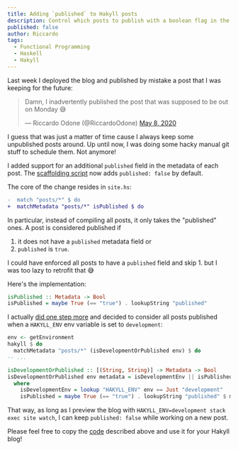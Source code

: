 ```yaml
---
title: Adding `published` to Hakyll posts
description: Control which posts to publish with a boolean flag in the metadata
published: false
author: Riccardo
tags:
  - Functional Programming
  - Haskell
  - Hakyll
---
```


Last week I deployed the blog and published by mistake a post that I was keeping for the future:

<blockquote class="twitter-tweet"><p lang="en" dir="ltr">Damn, I inadvertently published the post that was supposed to be out on Monday 😅</p>&mdash; Riccardo Odone (@RiccardoOdone) <a href="https://twitter.com/RiccardoOdone/status/1258722267338596354?ref_src=twsrc%5Etfw">May 8, 2020</a></blockquote> <script async src="https://platform.twitter.com/widgets.js" charset="utf-8"></script>

I guess that was just a matter of time cause I always keep some unpublished posts around. Up until now, I was doing some hacky manual git stuff to schedule them. Not anymore!

I added support for an additional `published` field in the metadata of each post. The [scaffolding script](https://github.com/3v0k4/contact-page/blob/c4f8aca0cbe93d2acadb06bbff2eeb4c5dd91521/blog/scaffold.hs#L20) now adds `published: false` by default.

The core of the change resides in `site.hs`:

```diff
-  match "posts/*" $ do
+  matchMetadata "posts/*" isPublished $ do
```

In particular, instead of compiling all posts, it only takes the "published" ones. A post is considered published if

1. it does not have a `published` metadata field or
2. `published` is `true`.

I could have enforced all posts to have a `published` field and skip 1. but I was too lazy to retrofit that 😅

Here's the implementation:

```hs
isPublished :: Metadata -> Bool
isPublished = maybe True (== "true") . lookupString "published"
```

I actually [did one step more](https://github.com/3v0k4/contact-page/commit/c4f8aca0cbe93d2acadb06bbff2eeb4c5dd91521#diff-38bbc949e4276a9e92e6a46010c9b397) and decided to consider all posts published when a `HAKYLL_ENV` env variable is set to `development`:

```hs
env <- getEnvironment
hakyll $ do
  matchMetadata "posts/*" (isDevelopmentOrPublished env) $ do
-- ...

isDevelopmentOrPublished :: [(String, String)] -> Metadata -> Bool
isDevelopmentOrPublished env metadata = isDevelopmentEnv || isPublished
  where
    isDevelopmentEnv = lookup "HAKYLL_ENV" env == Just "development"
    isPublished = maybe True (== "true") . lookupString "published" $ metadata
```

That way, as long as I preview the blog with `HAKYLL_ENV=development stack exec site watch`, I can keep `published: false` while working on a new post.

Please feel free to copy the [code](https://github.com/3v0k4/contact-page/commit/c4f8aca0cbe93d2acadb06bbff2eeb4c5dd91521#diff-38bbc949e4276a9e92e6a46010c9b397) described above and use it for your Hakyll blog!
